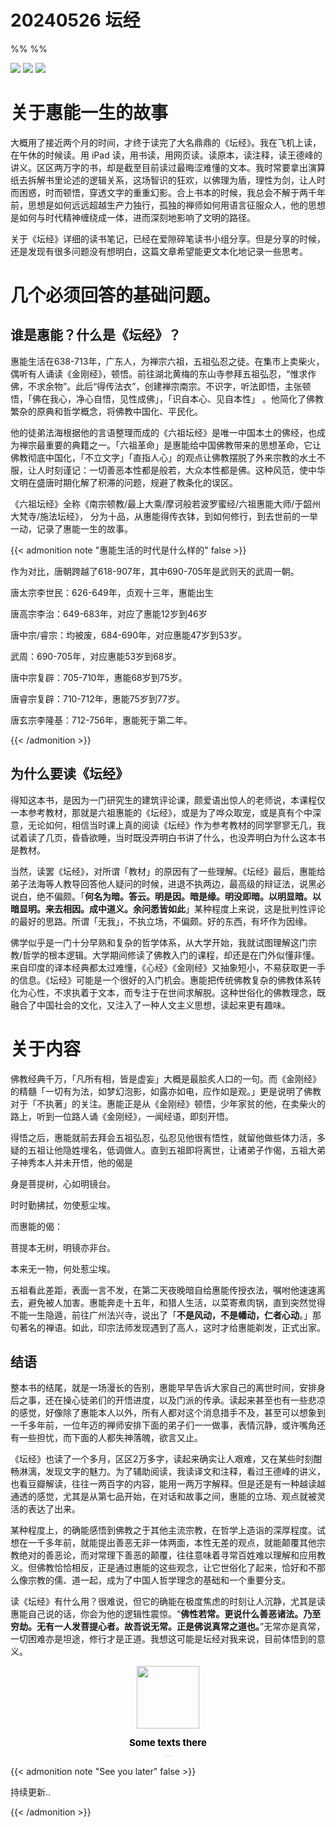 # 20240526 坛经

%%  %%
<!--more-->

<p><img src="https://img.shields.io/badge/last%20modified-2022--0--0-ff69b4?style=flat" > <img src="https://img.shields.io/badge/Words-00-yellow?style=flat" >  <img src="https://img.shields.io/badge/00%20minutes-lightgray?style=flat" ></p>

# 关于惠能一生的故事

大概用了接近两个月的时间，才终于读完了大名鼎鼎的《坛经》。我在飞机上读，在午休的时候读。用 iPad 读，用书读，用网页读。读原本，读注释，读王德峰的讲义。区区两万字的书，却是截至目前读过最晦涩难懂的文本。我时常要拿出演算纸去拆解书里论述的逻辑关系，这场智识的狂欢，以佛理为盾，理性为剑，让人时而困惑，时而顿悟，穿透文字的重重幻影。合上书本的时候，我总会不解于两千年前，思想是如何远远超越生产力独行，孤独的禅师如何用语言征服众人，他的思想是如何与时代精神缠绕成一体，进而深刻地影响了文明的路径。

关于《坛经》详细的读书笔记，已经在爱隙碎笔读书小组分享。但是分享的时候，还是发现有很多问题没有想明白，这篇文章希望能更文本化地记录一些思考。

# 几个必须回答的基础问题。

## 谁是惠能？什么是《坛经》？

惠能生活在638-713年，广东人，为禅宗六祖，五祖弘忍之徒。在集市上卖柴火，偶听有人诵读《金刚经》，顿悟。前往湖北黄梅的东山寺参拜五祖弘忍，“惟求作佛，不求余物”。此后“得传法衣”，创建禅宗南宗。不识字，听法即悟，主张顿悟，「佛在我心，净心自悟，见性成佛」，「识自本心、见自本性」 。他简化了佛教繁杂的原典和哲学概念，将佛教中国化、平民化。

他的徒弟法海根据他的言语整理而成的《六祖坛经》是唯一中国本土的佛经，也成为禅宗最重要的典籍之一。「六祖革命」是惠能给中国佛教带来的思想革命，它让佛教彻底中国化，「不立文字」「直指人心」的观点让佛教摆脱了外来宗教的水土不服，让人时刻谨记：一切善恶本性都是般若，大众本性都是佛。这种风范，使中华文明在盛唐时期化解了积滞的问题，规避了教条化的误区。

《六祖坛经》全称《南宗顿教/最上大乘/摩诃般若波罗蜜经/六祖惠能大师/于韶州大梵寺/施法坛经》， 分为十品，从惠能得传衣钵，到如何修行，到去世前的一举一动，记录了惠能一生的故事。

{{< admonition note "惠能生活的时代是什么样的" false >}}

作为对比，唐朝跨越了618-907年，其中690-705年是武则天的武周一朝。

唐太宗李世民：626-649年，贞观十三年，惠能出生

唐高宗李治：649-683年，对应了惠能12岁到46岁

唐中宗/睿宗：均被废，684-690年，对应惠能47岁到53岁。

武周：690-705年，对应惠能53岁到68岁。

唐中宗复辟：705-710年，惠能68岁到75岁。

唐睿宗复辟：710-712年，惠能75岁到77岁。

唐玄宗李隆基：712-756年，惠能死于第二年。

{{< /admonition >}}

## 为什么要读《坛经》

得知这本书，是因为一门研究生的建筑评论课，颇爱语出惊人的老师说，本课程仅一本参考教材，那就是六祖惠能的《坛经》，或是为了哗众取宠，或是真有个中深意，无论如何，相信当时课上真的阅读《坛经》作为参考教材的同学寥寥无几，我试着读了几页，昏昏欲睡，当时既没弄明白书讲了什么，也没弄明白为什么这本书是教材。

当然，读罢《坛经》，对所谓「教材」的原因有了一些理解。《坛经》最后，惠能给弟子法海等人教导回答他人疑问的时候，进退不执两边，最高级的辩证法，说黑必说白，绝不偏颇。「**何名为暗。答云。明是因。暗是缘。明没即暗。以明显暗。以暗显明。来去相因。成中道义。余问悉皆如此**」某种程度上来说，这是批判性评论的最好的思路。所谓「无我」，不执立场，不偏颇。好的东西，有坏作为因缘。

佛学似乎是一门十分早熟和复杂的哲学体系，从大学开始，我就试图理解这门宗教/哲学的根本逻辑。大学期间修读了佛教入门的课程，却还是在门外似懂非懂。来自印度的译本经典都太过难懂，《心经》《金刚经》又抽象短小，不易获取更一手的信息。《坛经》可能是一个很好的入门机会。惠能把传统佛教复杂的佛教体系转化为心性，不求执着于文本，而专注于在世间求解脱。这种世俗化的佛教理念，既融合了中国社会的文化，又注入了一种人文主义思想，读起来更有趣味。

# 关于内容

佛教经典千万，「凡所有相，皆是虚妄」大概是最脍炙人口的一句。而《金刚经》的精髓「一切有为法，如梦幻泡影，如露亦如电，应作如是观。」更是说明了佛教对于「不执著」的关注。惠能正是从《金刚经》顿悟，少年家贫的他，在卖柴火的路上，听到一位路人诵《金刚经》，一闻经语，即刻开悟。

得悟之后，惠能就前去拜会五祖弘忍，弘忍见他很有悟性，就留他做些体力活，多疑的五祖让他隐姓埋名，低调做人。直到五祖即将离世，让诸弟子作偈，五祖大弟子神秀本人并未开悟，他的偈是

身是菩提树，心如明镜台。

时时勤拂拭，勿使惹尘埃。

而惠能的偈：

菩提本无树，明镜亦非台。

本来无一物，何处惹尘埃。

五祖看此差距，表面一言不发，在第二天夜晚暗自给惠能传授衣法，嘱咐他速速离去，避免被人加害。惠能奔走十五年，和猎人生活，以菜寄煮肉锅，直到突然觉得不能一生隐遁，前往广州法兴寺，说出了「**不是风动，不是幡动，仁者心动**。」那句著名的禅语。如此，印宗法师发现遇到了高人，这时才给惠能剃发，正式出家。

## 结语

整本书的结尾，就是一场漫长的告别，惠能早早告诉大家自己的离世时间，安排身后之事，还在操心徒弟们的开悟进度，以及门派的传承。读起来甚至也有一些悲凉的感觉，好像除了惠能本人以外，所有人都对这个消息措手不及，甚至可以想象到一千多年前，一位年迈的禅师安排下面的弟子们一一做事，表情沉静，或许嘴角还有一些担忧，而下面的人都失神落魄，欲言又止。

《坛经》也读了一个多月，区区2万多字，读起来确实让人艰难，又在某些时刻酣畅淋漓，发现文字的魅力。为了辅助阅读，我读译文和注释，看过王德峰的讲义，也看豆瓣解读，往往一两百字的内容，能用一两万字解释。但是还是有一种越读越通透的感觉，尤其是从第七品开始，在对话和故事之间，惠能的立场、观点就被灵活的表达了出来。

某种程度上，的确能感悟到佛教之于其他主流宗教，在哲学上造诣的深厚程度。试想在一千多年前，就能提出善恶无非一体两面，本性无差的观点，就能颠覆其他宗教绝对的善恶论，而对常理下善恶的颠覆，往往意味着寻常百姓难以理解和应用教义。但佛教恰恰相反，正是通过惠能的这些观念，让它世俗化了起来，恰好和不那么像宗教的儒、道一起，成为了中国人哲学理念的基础和一个重要分支。

读《坛经》有什么用？很难说，但它的确能在极度焦虑的时刻让人沉静，尤其是读惠能自己说的话，你会为他的逻辑性震惊。“**佛性若常。更说什么善恶诸法。乃至穷劫。无有一人发菩提心者。故吾说无常。正是佛说真常之道也。**”无常亦是真常，一切困难亦是坦途，修行才是正道。我想这可能是坛经对我来说，目前体悟到的意义。

<center><a data-fancybox="gallery" href="/folder/pic.png"><img src="/folder/pic.png" width="100"></a>
<style>
p.title {line-height:100%; font-size:15px; color:black; font-weight:bold;}
p.source {line-height:70%; font-size:1px; color:gray;}
</style>
<body>
<p class="title">
Some texts there
</p>
<p class="source">
source: url or an address
</p></center>

{{< admonition note "See you later" false >}}

持续更新..

{{< /admonition >}}

